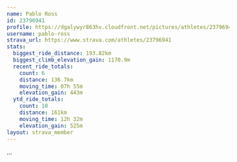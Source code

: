 ```yaml
---
name: Pablo Ross
id: 23796941
profile: https://dgalywyr863hv.cloudfront.net/pictures/athletes/23796941/14615399/1/large.jpg
username: pablo-ross
strava_url: https://www.strava.com/athletes/23796941
stats:
  biggest_ride_distance: 193.82km
  biggest_climb_elevation_gain: 1170.9m
  recent_ride_totals:
    count: 6
    distance: 136.7km
    moving_time: 07h 55m
    elevation_gain: 443m
  ytd_ride_totals:
    count: 10
    distance: 161km
    moving_time: 12h 32m
    elevation_gain: 525m
layout: strava_member
--- 
```

...
